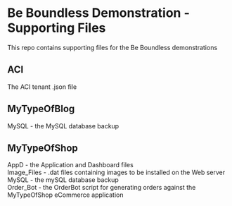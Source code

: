 # Be Boundless Demonstration - Supporting Files
This repo contains supporting files for the Be Boundless demonstrations
## ACI
The ACI tenant .json file  
  
## MyTypeOfBlog
MySQL - the MySQL database backup  
  
## MyTypeOfShop
AppD - the Application and Dashboard files  
Image_Files - .dat files containing images to be installed on the Web server  
MySQL - the mySQL database backup  
Order_Bot - the OrderBot script for generating orders against the MyTypeOfShop eCommerce application  
